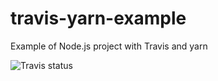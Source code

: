 # travis-yarn-example
Example of Node.js project with Travis and yarn

![Travis status](https://secure.travis-ci.org/ysden123/travis-yarn-example.png)

